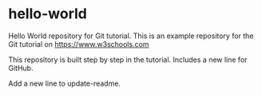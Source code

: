 # hello-world
Hello World repository for Git tutorial.
This is an example repository for the Git tutorial on https://www.w3schools.com

This repository is built step by step in the tutorial.
Includes a new line for GitHub.

Add a new line to update-readme.
